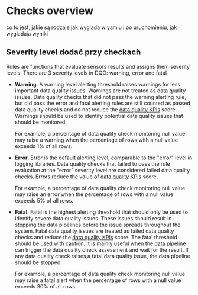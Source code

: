 # Checks overview

co to jest, 
jakie są rodzaje
jak wygląda w yamlu i po uruchomieniu, 
jak wygladaja wyniki 



## Severity level   dodać przy checkach

Rules are functions that evaluate sensors results and assigns them severity levels. There are 3 severity levels in DQO:
warning, error and fatal

- **Warning**. A warning level alerting threshold raises warnings for less important data quality issues. Warnings are
  not treated as data quality issues. Data quality checks that did not pass the warning alerting rule, but did pass the
  error and fatal alerting rules are still counted as passed data quality checks and do not reduce the
  [data quality KPIs](/data-quality-kpis/data-quality-kpis.md) score. Warnings should be used to identify potential data
  quality issues that should be monitored.

  For example, a percentage of data
  quality check monitoring null value may raise a warning when the percentage of rows with a null value exceeds 1% of all
  rows.


- **Error**. Error is the default alerting level, comparable to the "error" level in logging libraries. Data quality
  checks that failed to pass the rule evaluation at the "error" severity level are considered failed data quality checks.
  Errors reduce the value of [data quality KPIs](/data-quality-kpis/data-quality-kpis.md) score.

  For example, a percentage of data quality check monitoring null value may raise an error when the percentage of rows
  with a null value exceeds 5% of all rows.


- **Fatal**. Fatal is the highest alerting threshold that should only be used to identify severe data quality issues.
  These issues should result in stopping the data pipelines before the issue spreads throughout the system. Fatal data
  quality issues are treated as failed data quality checks and reduce the [data quality KPIs](/data-quality-kpis/data-quality-kpis.md)
  score. The fatal threshold should be used with caution. It is mainly useful when the data pipeline can trigger the data
  quality check assessment and wait for the result. If any data quality check raises a fatal data quality issue, the data
  pipeline should be stopped.

  For example, a percentage of data quality check monitoring null value may raise a fatal alert
  when the percentage of rows with a null value exceeds 30% of all rows.